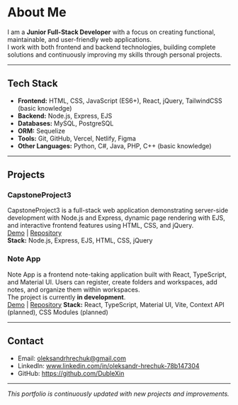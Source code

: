 

# About Me  

I am a **Junior Full-Stack Developer** with a focus on creating functional, maintainable, and user-friendly web applications.  
I work with both frontend and backend technologies, building complete solutions and continuously improving my skills through personal projects.  

---

## Tech Stack  
- **Frontend:** HTML, CSS, JavaScript (ES6+), React, jQuery, TailwindCSS (basic knowledge)  
- **Backend:** Node.js, Express, EJS
- **Databases:** MySQL, PostgreSQL
- **ORM:** Sequelize
- **Tools:** Git, GitHub, Vercel, Netlify, Figma
- **Other Languages:** Python, C#, Java, PHP, C++ (basic knowledge)  

---

## Projects  

### CapstoneProject3  
CapstoneProject3 is a full-stack web application demonstrating server-side development with Node.js and Express, dynamic page rendering with EJS, and interactive frontend features using HTML, CSS, and jQuery.  
[Demo](#) | [Repository](https://github.com/DubleXin/CapstoneProject3)  
**Stack:** Node.js, Express, EJS, HTML, CSS, jQuery  

### Note App 
Note App is a frontend note-taking application built with React, TypeScript, and Material UI. Users can register, create folders and workspaces, add notes, and organize them within workspaces.  
The project is currently **in development**.  
[Demo](#) | [Repository](https://github.com/DubleXin/noteAppPet) 
**Stack:** React, TypeScript, Material UI, Vite, Context API (planned), CSS Modules (planned)

---
## Contact  
- Email: oleksandrhrechuk@gmail.com  
- LinkedIn: www.linkedin.com/in/oleksandr-hrechuk-78b147304  
- GitHub: https://github.com/DubleXin  

---

*This portfolio is continuously updated with new projects and improvements.*  
